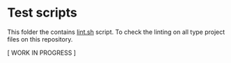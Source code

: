 # Test scripts

This folder the contains [lint.sh](./lint.sh) script. To check the linting on all type project files on this repository.

[ WORK IN PROGRESS ]
